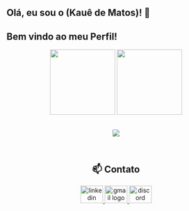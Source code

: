 ## Olá, eu sou o (Kauê de Matos)! :wave:

## Bem vindo ao meu Perfil! 

 <section align="center">
  <img height="150em"
       src="https://github-readme-stats.vercel.app/api?username=IkaueMatos&show_icons=true&&theme=codeSTACKr&&hide_border=true" />
  <img height="150em"
       src="https://github-readme-stats.vercel.app/api/top-langs/?username=IkaueMatos&layout=compact&&theme=codeSTACKr&&hide_border=true" />
   <br>
   <br>
  <p align="center">
  <a href="https://skillicons.dev">
    <img src="https://skillicons.dev/icons?i=js,html,css,sass,tailwind,nodejs,jquery,figma,mysql,docker,vscode,git,php" />
  </a>
</p>


  </div>
 
<br>

## :mailbox: Contato

   <div align="center">
  <a href="https://linkedin.com/in/ikauematos" target="_blank">
    <img src="https://raw.githubusercontent.com/maurodesouza/profile-readme-generator/master/src/assets/icons/social/linkedin/default.svg" width="52" height="40" alt="linkedin logo"  />
  </a>
  <a href="mailto:ikauedeveloper@gmail.com" target="_blank">
    <img src="https://raw.githubusercontent.com/maurodesouza/profile-readme-generator/master/src/assets/icons/social/gmail/default.svg" width="52" height="40" alt="gmail logo"  />
  </a>
  <a href="https://discordapp.com/users/418389512268546048" target="_blank">
    <img src="https://raw.githubusercontent.com/maurodesouza/profile-readme-generator/master/src/assets/icons/social/discord/default.svg" width="52" height="40" alt="discord logo"  />
  </a>
</div>

